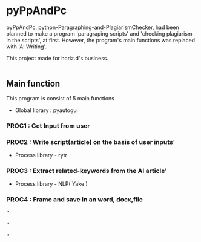 # pyPpAndPc
pyPpAndPc, python-Paragraphing-and-PlagiarismChecker, had been planned to make a program 'paragraping scripts' and 'checking plagiarism in the scripts', at first.
However, the program's main functions was replaced with 'AI Writing'.
<br>

This project made for horiz.d's business.
<br><br>


## Main function
This program is consist of 5 main functions
<br>
* Global library : pyautogui

### PROC1 : Get Input from user

### PROC2 : Write script(article) on the basis of user inputs'
* Process library - rytr 

### PROC3 : Extract related-keywords from the AI article' 
* Process library - NLP( Yake )

### PROC4 : Frame and save in an word, docx,file


'' 

'' 

''


